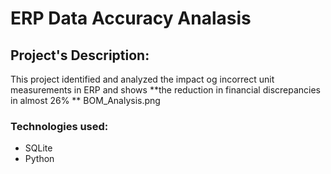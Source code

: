 # ERP Data Accuracy Analasis
## Project's Description:
This project identified and analyzed the impact og incorrect unit measurements in ERP and shows **the reduction in financial discrepancies in almost 26% **
BOM_Analysis.png
### Technologies used:
- SQLite
- Python

